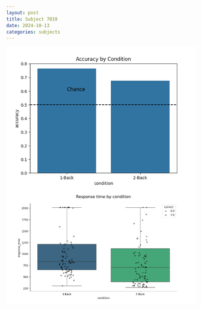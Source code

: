 ```yaml
---
layout: post
title: Subject 7019
date: 2024-10-13
categories: subjects
---
```


![](data/7019/run-10/7019_ATS_acc.png)
![](data/7019/run-10/7019_ATS_rt.png)
